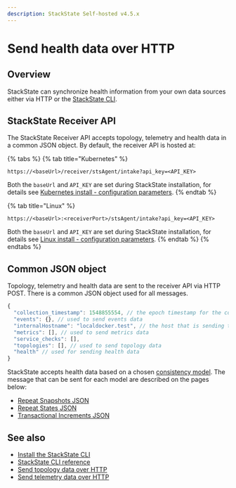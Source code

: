 ```yaml
---
description: StackState Self-hosted v4.5.x
---
```


# Send health data over HTTP


## Overview

StackState can synchronize health information from your own data sources either via HTTP or the [StackState CLI](/setup/cli-install.md).

## StackState Receiver API

The StackState Receiver API accepts topology, telemetry and health data in a common JSON object. By default, the receiver API is hosted at:

{% tabs %}
{% tab title="Kubernetes" %}
```text
https://<baseUrl>/receiver/stsAgent/intake?api_key=<API_KEY>
```

Both the `baseUrl` and `API_KEY` are set during StackState installation, for details see [Kubernetes install - configuration parameters](/setup/install-stackstate/kubernetes_install/install_stackstate.md#generate-values-yaml).
{% endtab %}

{% tab title="Linux" %}
```text
https://<baseUrl>:<receiverPort>/stsAgent/intake?api_key=<API_KEY>
```

Both the `baseUrl` and `API_KEY` are set during StackState installation, for details see [Linux install - configuration parameters](/setup/install-stackstate/linux_install/install_stackstate.md#configuration-options-required-during-install).
{% endtab %}
{% endtabs %}

## Common JSON object

Topology, telemetry and health data are sent to the receiver API via HTTP POST. There is a common JSON object used for all messages.

```javascript
{
  "collection_timestamp": 1548855554, // the epoch timestamp for the collection
  "events": {}, // used to send events data
  "internalHostname": "localdocker.test", // the host that is sending this data
  "metrics": [], // used to send metrics data
  "service_checks": [],
  "topologies": [], // used to send topology data
  "health" // used for sending health data
}
```

StackState accepts health data based on a chosen [consistency model](/configure/health/health-synchronization.md#consistency-models). The message that can be sent for each model are described on the pages below:

* [Repeat Snapshots JSON](/configure/health/send-health-data/repeat_snapshots.md)
* [Repeat States JSON](/configure/health/send-health-data/repeat_states.md)
* [Transactional Increments JSON](/configure/health/send-health-data/transactional_increments.md)

## See also

* [Install the StackState CLI](/setup/cli-install.md)
* [StackState CLI reference](/develop/reference/cli_reference.md)
* [Send topology data over HTTP](/configure/topology/send-topology-data.md)
* [Send telemetry data over HTTP](/configure/telemetry/send_telemetry.md)


